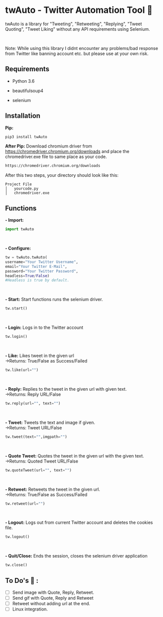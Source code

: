 
  

# twAuto - Twitter Automation Tool 🦆

  

twAuto is a library for "Tweeting", "Retweeting", "Replying", "Tweet Quoting", "Tweet Liking" without any API requirements using Selenium.

  
<br/>


Note: While using this library I didnt encounter any problems/bad response from Twitter like banning account etc. but please use at your own risk.

## Requirements

- Python 3.6

- beautifulsoup4

- selenium

  

## Installation
 **Pip:**
```bash
pip3 install twAuto
```

**After Pip:**
Download chromium driver from https://chromedriver.chromium.org/downloads and place the chromedriver.exe file to same place as your code.
```bash
https://chromedriver.chromium.org/downloads
```

After this two steps, your directory should look like this:
```
Project File
│   yourcode.py
│   chromedriver.exe    
```

## Functions
**- Import:**
```python
import twAuto
```

<br/>

**- Configure:**
```python
tw = twAuto.twAuto(
username="Your Twitter Username",
email="Your Twitter E-Mail",
password="Your Twitter Password",
headless=True/False)
#Headless is true by default.
```

<br/>


**- Start:** Start functions runs the selenium driver.
```python
tw.start()
```

<br/>


**- Login:** Logs in to the Twitter account
```python
tw.login()
```

<br/>


**- Like:** Likes tweet in the given url \
->Returns: True/False as Success/Failed
```python
tw.like(url="")
```

<br/>


**- Reply:** Replies to the tweet in the given url with given text.\
->Returns: Reply URL/False
```python
tw.reply(url="", text="")
```

<br/>


**- Tweet:** Tweets the text and image if given.\
->Returns: Tweet URL/False
```python
tw.tweet(text="",imgpath="")
```

<br/>


**- Quote Tweet:** Quotes the tweet in the given url with the given text.\
->Returns: Quoted Tweet URL/False
```python
tw.quoteTweet(url="", text="")
```

<br/>


**- Retweet:** Retweets the tweet in the given url.\
->Returns: True/False as Success/Failed
```python
tw.retweet(url="")
```

<br/>


**- Logout:** Logs out from current Twitter account and deletes the cookies file.
```python
tw.logout()
```

<br/>


**- Quit/Close:** Ends the session, closes the selenium driver application
```python
tw.close()
```
## To Do's 📝 : 
- [ ] Send image with Quote, Reply, Retweet.
- [ ] Send gif with Quote, Reply and Retweet
- [ ] Retweet without adding url at the end.
- [ ] Linux integration.
